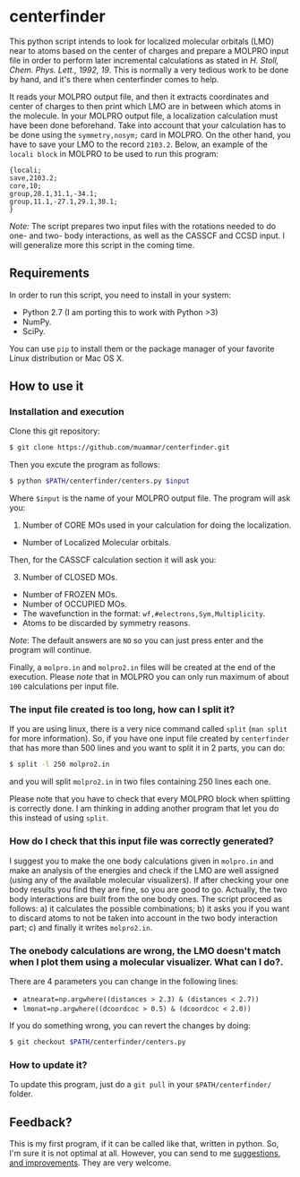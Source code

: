 centerfinder
============

This python script intends to look for localized molecular orbitals (LMO) near
to atoms based on the center of charges and prepare a MOLPRO input file in
order to perform later incremental calculations as stated in _H. Stoll, Chem.
Phys. Lett., 1992, 19_. This is normally a very tedious work to be done by
hand, and it's there when centerfinder comes to help.

It reads your MOLPRO output file, and then it extracts coordinates and center
of charges to then print which LMO are in between which atoms in the molecule.
In your MOLPRO output file, a localization calculation must have been done
beforehand. Take into account that your calculation has to be done using the
`symmetry,nosym;` card in MOLPRO. On the other hand, you have to save your LMO
to the record `2103.2`. Below, an example of the `locali block` in MOLPRO to be
used to run this program:

```
{locali;
save,2103.2;
core,10;
group,28.1,31.1,-34.1;
group,11.1,-27.1,29.1,30.1;
}
```

*Note:* The script prepares two input files with the rotations needed to do
one- and two- body interactions, as well as the CASSCF and CCSD input. I will
generalize more this script in the coming time.

## Requirements

In order to run this script, you need to install in your system:

- Python 2.7 (I am porting this to work with Python >3)
- NumPy.
- SciPy.

You can use `pip` to install them or the package manager of your favorite Linux
distribution or Mac OS X.

## How to use it

### Installation and execution

Clone this git repository:

```bash
$ git clone https://github.com/muammar/centerfinder.git
```

Then you excute the program as follows:

```bash
$ python $PATH/centerfinder/centers.py $input
```
Where `$input` is the name of your MOLPRO output file. The program will ask you:

1. Number of CORE MOs used in your calculation for doing the localization.
- Number of Localized Molecular orbitals.

Then, for the CASSCF calculation section it will ask you:

3. Number of CLOSED MOs.
- Number of FROZEN MOs.
- Number of OCCUPIED MOs.
- The wavefunction in the format: `wf,#electrons,Sym,Multiplicity`.
- Atoms to be discarded by symmetry reasons.

*Note*: The default answers are `NO` so you can just press enter and the
program will continue.

Finally, a `molpro.in` and `molpro2.in` files will be created at the end of the
execution. Please *note* that in MOLPRO you can only run maximum of about `100`
calculations per input file.

### The input file created is too long, how can I split it?

If you are using linux, there is a very nice command called `split` (`man
split` for more information). So, if you have one input file created by
`centerfinder` that has more than 500 lines and you want to split it in
2 parts, you can do:

```bash
$ split -l 250 molpro2.in
```
and you will split `molpro2.in` in two files containing 250 lines each one.

Please note that you have to check that every MOLPRO block when splitting is
correctly done. I am thinking in adding another program that let you do this
instead of using `split`.

### How do I check that this input file was correctly generated?

I suggest you to make the one body calculations given in `molpro.in` and make
an analysis of the energies and check if the LMO are well assigned (using any
of the available molecular visualizers). If after checking your one body
results you find they are fine, so you are good to go. Actually, the two body
interactions are built from the one body ones. The script proceed as follows:
a) it calculates the possible combinations; b) it asks you if you want to
discard atoms to not be taken into account in the two body interaction part; c)
and finally it writes `molpro2.in`.

### The onebody calculations are wrong, the LMO doesn't match when I plot them using a molecular visualizer. What can I do?.

There are 4 parameters you can change in the following lines:

* `atnearat=np.argwhere((distances > 2.3) & (distances < 2.7))`
* `lmonat=np.argwhere((dcoordcoc > 0.5) & (dcoordcoc < 2.0))`

If you do something wrong, you can revert the changes by doing:

```bash
$ git checkout $PATH/centerfinder/centers.py
```

### How to update it?

To update this program, just do a `git pull` in your `$PATH/centerfinder/`
folder.

## Feedback?

This is my first program, if it can be called like that, written in python. So,
I'm sure it is not optimal at all. However, you can send to me
[suggestions, and improvements](https://github.com/muammar/centerfinder/issues).
They are very welcome.
